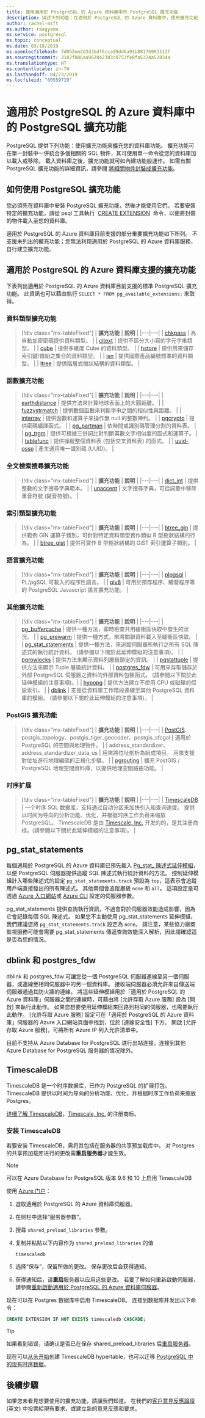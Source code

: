 ```yaml
---
title: 使用適用於 PostgreSQL 的 Azure 資料庫中的 PostgreSQL 擴充功能
description: 描述下列功能：在適用於 PostgreSQL 的 Azure 資料庫中，使用擴充功能來擴充資料庫功能。
author: rachel-msft
ms.author: raagyema
ms.service: postgresql
ms.topic: conceptual
ms.date: 03/18/2019
ms.openlocfilehash: 7d052ee2d3d3bdf6cca99dd6a91b88176983113f
ms.sourcegitcommit: 3102f886aa962842303c8753fe8fa5324a52834a
ms.translationtype: HT
ms.contentlocale: zh-TW
ms.lasthandoff: 04/23/2019
ms.locfileid: "60559719"
---
```

# <a name="postgresql-extensions-in-azure-database-for-postgresql"></a>適用於 PostgreSQL 的 Azure 資料庫中的 PostgreSQL 擴充功能
PostgreSQL 提供下列功能：使用擴充功能來擴充您的資料庫功能。 擴充功能可在單一封裝中一併統合多個相關的 SQL 物件，其可使用單一命令從您的資料庫加以載入或移除。 載入資料庫之後，擴充功能就可如內建功能般運作。 如需有關 PostgreSQL 擴充功能的詳細資訊，請參閱 [將相關物件封裝成擴充功能](https://www.postgresql.org/docs/9.6/static/extend-extensions.html)。

## <a name="how-to-use-postgresql-extensions"></a>如何使用 PostgreSQL 擴充功能
您必須先在資料庫中安裝 PostgreSQL 擴充功能，然後才能使用它們。 若要安裝特定的擴充功能，請從 psql 工具執行  [CREATE EXTENSION](https://www.postgresql.org/docs/9.6/static/sql-createextension.html)  命令，以便將封裝的物件載入至您的資料庫。

適用於 PostgreSQL 的 Azure 資料庫目前支援的部分重要擴充功能如下所列。 不支援未列出的擴充功能；您無法利用適用於 PostgreSQL 的 Azure 資料庫服務，自行建立擴充功能。

## <a name="extensions-supported-by-azure-database-for-postgresql"></a>適用於 PostgreSQL 的 Azure 資料庫支援的擴充功能
下表列出適用於 PostgreSQL 的 Azure 資料庫目前支援的標準 PostgreSQL 擴充功能。 此資訊也可以藉由執行 `SELECT * FROM pg_available_extensions;` 來取得。

### <a name="data-types-extensions"></a>資料類型擴充功能

> [!div class="mx-tableFixed"]
> | **擴充功能** | **說明** |
> |---|---|
> | [chkpass](https://www.postgresql.org/docs/9.6/static/chkpass.html) | 為自動加密密碼提供資料類型。 |
> | [citext](https://www.postgresql.org/docs/9.6/static/citext.html) | 提供不區分大小寫的字元字串類型。 |
> | [cube](https://www.postgresql.org/docs/9.6/static/cube.html) | 提供多維度 Cube 的資料類型。 |
> | [hstore](https://www.postgresql.org/docs/9.6/static/hstore.html) | 提供用來儲存索引鍵/值組之集合的資料類型。 |
> | [isn](https://www.postgresql.org/docs/9.6/static/isn.html) | 提供國際產品編號標準的資料類型。 |
> | [ltree](https://www.postgresql.org/docs/9.6/static/ltree.html) | 提供階層式樹狀結構的資料類型。 |

### <a name="functions-extensions"></a>函數擴充功能

> [!div class="mx-tableFixed"]
> | **擴充功能** | **說明** |
> |---|---|
> | [earthdistance](https://www.postgresql.org/docs/9.6/static/earthdistance.html) | 提供方法來計算地球表面上的大圓距離。 |
> | [fuzzystrmatch](https://www.postgresql.org/docs/9.6/static/fuzzystrmatch.html) | 提供數個函數來判斷字串之間的相似性與距離。 |
> | [intarray](https://www.postgresql.org/docs/9.6/static/intarray.html) | 提供函數和運算子來操作無 null 的整數陣列。 |
> | [pgcrypto](https://www.postgresql.org/docs/9.6/static/pgcrypto.html) | 提供密碼編譯函式。 |
> | [pg\_partman](https://pgxn.org/dist/pg_partman/doc/pg_partman.html) | 依時間或識別碼管理分割的資料表。 |
> | [pg\_trgm](https://www.postgresql.org/docs/9.6/static/pgtrgm.html) | 提供可根據三併詞比對判斷英數文字相似度的函式和運算子。 |
> | [tablefunc](https://www.postgresql.org/docs/9.6/static/tablefunc.html) | 提供操縱整個資料表 (包括交叉資料表) 的函式。 |
> | [uuid-ossp](https://www.postgresql.org/docs/9.6/static/uuid-ossp.html) | 產生通用唯一識別碼 (UUID)。 |

### <a name="full-text-search-extensions"></a>全文檢索搜尋擴充功能

> [!div class="mx-tableFixed"]
> | **擴充功能** | **說明** |
> |---|---|
> | [dict\_int](https://www.postgresql.org/docs/9.6/static/dict-int.html) | 提供整數的文字搜尋字典範本。 |
> | [unaccent](https://www.postgresql.org/docs/9.6/static/unaccent.html) | 文字搜尋字典，可從詞彙中移除重音符號 (變音符號)。 |

### <a name="index-types-extensions"></a>索引類型擴充功能

> [!div class="mx-tableFixed"]
> | **擴充功能** | **說明** |
> |---|---|
> | [btree\_gin](https://www.postgresql.org/docs/9.6/static/btree-gin.html) | 提供範例 GIN 運算子類別，可針對特定資料類型實作類似 B 型樹狀結構的行為。 |
> | [btree\_gist](https://www.postgresql.org/docs/9.6/static/btree-gist.html) | 提供可實作 B 型樹狀結構的 GiST 索引運算子類別。 |

### <a name="language-extensions"></a>語言擴充功能

> [!div class="mx-tableFixed"]
> | **擴充功能** | **說明** |
> |---|---|
> | [plpgsql](https://www.postgresql.org/docs/9.6/static/plpgsql.html) | PL/pgSQL 可載入的程序性語言。 |
> | [plv8](https://plv8.github.io/) | 可用於預存程序、觸發程序等的 PostgreSQL Javascript 語言擴充功能。 |

### <a name="miscellaneous-extensions"></a>其他擴充功能

> [!div class="mx-tableFixed"]
> | **擴充功能** | **說明** |
> |---|---|
> | [pg\_buffercache](https://www.postgresql.org/docs/9.6/static/pgbuffercache.html) | 提供一種方法，即時檢查共用緩衝區快取中發生的狀況。 |
> | [pg\_prewarm](https://www.postgresql.org/docs/9.6/static/pgprewarm.html) | 提供一種方式，來將關聯資料載入至緩衝區快取。 |
> | [pg\_stat\_statements](https://www.postgresql.org/docs/9.6/static/pgstatstatements.html) | 提供一種方法，來追蹤伺服器所執行之所有 SQL 陳述式的執行統計資料。 (請參閱以下關於此延伸模組的注意事項)。 |
> | [pgrowlocks](https://www.postgresql.org/docs/9.6/static/pgrowlocks.html) | 提供方法來顯示資料列層級鎖定的資訊。 |
> | [pgstattuple](https://www.postgresql.org/docs/9.6/static/pgstattuple.html) | 提供方法來顯示 Tuple 層級統計資料。 |
> | [postgres\_fdw](https://www.postgresql.org/docs/9.6/static/postgres-fdw.html) | 可用來存取儲存於外部 PostgreSQL 伺服器之資料的外部資料包裝函式。 (請參閱以下關於此延伸模組的注意事項)。|
> | [hypopg](https://hypopg.readthedocs.io/en/latest/) | 提供方法建立不使用 CPU 或磁碟的假設索引。 |
> | [dblink](https://www.postgresql.org/docs/current/dblink.html) | 支援從資料庫工作階段連線至其他 PostgreSQL 資料庫的模組。 (請參閱以下關於此延伸模組的注意事項)。 |


### <a name="postgis-extensions"></a>PostGIS 擴充功能

> [!div class="mx-tableFixed"]
> | **擴充功能** | **說明** |
> |---|---|
> | [PostGIS](http://www.postgis.net/)、postgis\_topology、postgis\_tiger\_geocoder、postgis\_sfcgal | 適用於 PostgreSQL 的空間與地理物件。 |
> | address\_standardizer、address\_standardizer\_data\_us | 用來將位址剖析為組成項目。 用來支援對位址進行地理編碼的正規化步驟。 |
> | [pgrouting](https://pgrouting.org/) | 擴充 PostGIS / PostgreSQL 地理空間資料庫，以提供地理空間路由功能。 |


### <a name="time-series-extensions"></a>时序扩展

> [!div class="mx-tableFixed"]
> | **擴充功能** | **說明** |
> |---|---|
> | [TimescaleDB](https://docs.timescale.com/latest) | 一个时序 SQL 数据库，支持通过自动分区来加快引入和查询速度。 提供以时间为导向的分析功能、优化，并根据时序工作负荷来缩放 PostgreSQL。 TimescaleDB 是由 [Timescale, Inc.](https://www.timescale.com/) 开发的的，是其注册商标。(請參閱以下關於此延伸模組的注意事項)。 |


## <a name="pgstatstatements"></a>pg_stat_statements
每個適用於 PostgreSQL 的 Azure 資料庫已預先載入 [Pg\_stat\_ 陳述式延伸模組](https://www.postgresql.org/docs/9.6/static/pgstatstatements.html)，以便 PostgreSQL 伺服器提供追蹤 SQL 陳述式執行統計資料的方法。
控制延伸模組計入哪些陳述式的設定 `pg_stat_statements.track` 預設為 `top`，這表示會追蹤用戶端直接發出的所有陳述式。 其他兩個會追蹤層級 `none` 和 `all`。 這項設定是可透過 [Azure 入口網站](https://docs.microsoft.com/azure/postgresql/howto-configure-server-parameters-using-portal)或 [Azure CLI](https://docs.microsoft.com/azure/postgresql/howto-configure-server-parameters-using-cli) 設定的伺服器參數。

pg_stat_statements 提供查詢執行資訊，不過會對於伺服器效能造成影響，因為它會記錄每個 SQL 陳述式。 如果您不主動使用 pg_stat_statements 延伸模組，我們建議您將 `pg_stat_statements.track` 設定為 `none`。 請注意，某些協力廠商監視服務可能會需要 pg_stat_statements 傳遞查詢效能深入解析，因此請確認這是否為您的情況。

## <a name="dblink-and-postgresfdw"></a>dblink 和 postgres_fdw
dblink 和 postgres_fdw 可讓您從一個 PostgreSQL 伺服器連線至另一個伺服器，或連線至相同伺服器中的另一個資料庫。 接收端伺服器必須允許來自傳送端伺服器通過其防火牆的連線。 將這些延伸模組用於「適用於 PostgreSQL 的 Azure 資料庫」伺服器之間的連線時，可藉由將 [允許存取 Azure 服務] 設為 [開啟] 來執行此動作。 如果您想要使用延伸模組來回路到相同的伺服器，也需要執行此動作。 [允許存取 Azure 服務] 設定可在「適用於 PostgreSQL 的 Azure 資料庫」伺服器的 Azure 入口網站頁面中找到，位於 [連線安全性] 下方。 開啟 [允許存取 Azure 服務]，可將所有 Azure IP 列入允許清單中。

目前不支持从 Azure Database for PostgreSQL 进行出站连接，连接到其他 Azure Database for PostgreSQL 服务器的情况除外。

## <a name="timescaledb"></a>TimescaleDB
TimescaleDB 是一个时序数据库，已作为 PostgreSQL 的扩展打包。 TimescaleDB 提供以时间为导向的分析功能、优化，并根据时序工作负荷来缩放 Postgres。

[详细了解 TimescaleDB](https://docs.timescale.com/latest)，[Timescale, Inc.](https://www.timescale.com/) 的注册商标。

### <a name="installing-timescaledb"></a>安装 TimescaleDB
若要安装 TimescaleDB，需将其包括在服务器的共享预加载库中。 对 Postgres 的共享预加载库进行的更改需**重启服务器**才能生效。

> [!NOTE]
> 可以在 Azure Database for PostgreSQL 版本 9.6 和 10 上启用 TimescaleDB

使用 [Azure 门户](https://portal.azure.com/)：

1. 選取適用於 PostgreSQL 的 Azure 資料庫伺服器。

2. 在侧栏中选择“服务器参数”。

3. 搜尋 `shared_preload_libraries` 參數。

4. 复制并粘贴以下内容作为 `shared_preload_libraries` 的值
   ```
   timescaledb
   ```

5. 选择“保存”，保留所做的更改。 保存更改后会获得通知。 

6. 获得通知后，请**重启**服务器以应用这些更改。 若要了解如何重新啟動伺服器，請參閱[重新啟動適用於 PostgreSQL 的 Azure 資料庫伺服器](howto-restart-server-portal.md)。


现在可以在 Postgres 数据库中启用 TimescaleDB。 连接到数据库并发出以下命令：
```sql
CREATE EXTENSION IF NOT EXISTS timescaledb CASCADE;
```
> [!TIP]
> 如果看到错误，请确认是否已在保存 shared_preload_libraries 后[重启服务器](howto-restart-server-portal.md)。 

现在可以[从头开始](https://docs.timescale.com/getting-started/creating-hypertables)创建 TimescaleDB hypertable，也可以迁移 [PostgreSQL 中的现有时序数据](https://docs.timescale.com/getting-started/migrating-data)。


## <a name="next-steps"></a>後續步驟
如果您未看見想要使用的擴充功能，請讓我們知道。 在我們的[客戶意見反應論壇](https://feedback.azure.com/forums/597976-azure-database-for-postgresql) \(英文\) 中投票給現有要求，或建立新的意見反應和要求。
